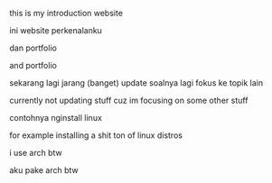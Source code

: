 this is my introduction website

ini website perkenalanku


dan portfolio

and portfolio


sekarang lagi jarang (banget) update soalnya lagi fokus ke topik lain

currently not updating stuff cuz im focusing on some other stuff


contohnya nginstall linux

for example installing a shit ton of linux distros


i use arch btw

aku pake arch btw
